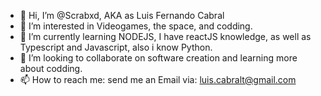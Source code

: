 - 👋 Hi, I’m @Scrabxd, AKA as Luis Fernando Cabral
- 👀 I’m interested in Videogames, the space, and codding.
- 🌱 I’m currently learning NODEJS, I have reactJS knowledge, as well as Typescript and Javascript, also i know Python. 
- 💞️ I’m looking to collaborate on software creation and learning more about codding.
- 📫 How to reach me: send me an Email via: luis.cabralt@gmail.com

<!---
Scrabxd/Scrabxd is a ✨ special ✨ repository because its `README.md` (this file) appears on your GitHub profile.
You can click the Preview link to take a look at your changes.
--->
